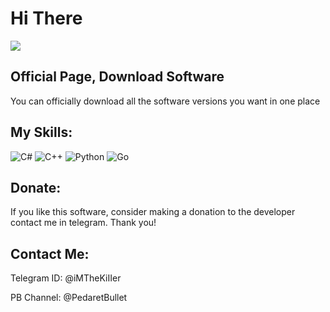 # **Hi There**

<img align="Center" src = "https://github.com/MesbahMX/MesbahMX/assets/149060070/40121369-81bb-4e0b-a094-4a7f7478199d">

<h2 align="Left" >Official Page, Download Software</h2>
<p align="Left">You can officially download all the software versions you want in one place</p>

<h2 align="Left">My Skills:</h2>

![C#](https://img.shields.io/badge/c%23-%23239120.svg?style=for-the-badge&logo=c-sharp&logoColor=white) ![C++](https://img.shields.io/badge/c++-%2300599C.svg?style=for-the-badge&logo=c%2B%2B&logoColor=white) ![Python](https://img.shields.io/badge/python-3670A0?style=for-the-badge&logo=python&logoColor=ffdd54) ![Go](https://img.shields.io/badge/go-%2300ADD8.svg?style=for-the-badge&logo=go&logoColor=white)

<h2 align="Left">Donate:</h2>
<p a;ign="Left">If you like this software, consider making a donation to the developer contact me in telegram. Thank you!</p>

<h2  align="Left">Contact Me:</h2>
<p a;ign="Left">Telegram ID: @iMTheKiIIer</p>
<p align="Left">PB Channel: @PedaretBullet</p>
